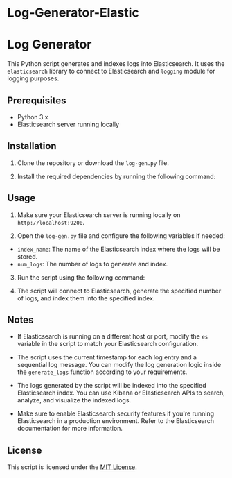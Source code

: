 # Log-Generator-Elastic
# Log Generator

This Python script generates and indexes logs into Elasticsearch. It uses the `elasticsearch` library to connect to Elasticsearch and `logging` module for logging purposes.

## Prerequisites

- Python 3.x
- Elasticsearch server running locally

## Installation

1. Clone the repository or download the `log-gen.py` file.

2. Install the required dependencies by running the following command:


## Usage

1. Make sure your Elasticsearch server is running locally on `http://localhost:9200`.

2. Open the `log-gen.py` file and configure the following variables if needed:

- `index_name`: The name of the Elasticsearch index where the logs will be stored.
- `num_logs`: The number of logs to generate and index.

3. Run the script using the following command:

4. The script will connect to Elasticsearch, generate the specified number of logs, and index them into the specified index.

## Notes

- If Elasticsearch is running on a different host or port, modify the `es` variable in the script to match your Elasticsearch configuration.

- The script uses the current timestamp for each log entry and a sequential log message. You can modify the log generation logic inside the `generate_logs` function according to your requirements.

- The logs generated by the script will be indexed into the specified Elasticsearch index. You can use Kibana or Elasticsearch APIs to search, analyze, and visualize the indexed logs.

- Make sure to enable Elasticsearch security features if you're running Elasticsearch in a production environment. Refer to the Elasticsearch documentation for more information.

## License

This script is licensed under the [MIT License](LICENSE).


